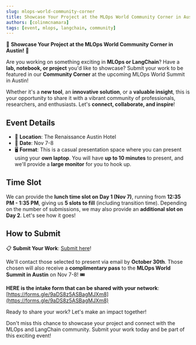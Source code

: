 ```yaml
---
slug: mlops-world-community-corner
title: Showcase Your Project at the MLOps World Community Corner in Austin!
authors: [colinmcnamara]
tags: [event, mlops, langchain, community]
---
```


🚀 **Showcase Your Project at the MLOps World Community Corner in Austin!** 🌟

Are you working on something exciting in **MLOps or LangChain**? Have a **lab, notebook, or project** you'd like to showcase? Submit your work to be featured in our **Community Corner** at the upcoming MLOps World Summit in Austin!

Whether it's a **new tool**, an **innovative solution**, or a **valuable insight**, this is your opportunity to share it with a vibrant community of professionals, researchers, and enthusiasts. Let's **connect, collaborate, and inspire**!

## Event Details

- 📍 **Location**: The Renaissance Austin Hotel
- 📅 **Date**: Nov 7-8
- 🖥️ **Format**: This is a casual presentation space where you can present using your **own laptop**. You will have **up to 10 minutes** to present, and we'll provide a **large monitor** for you to hook up.

## Time Slot

We can provide the **lunch time slot on Day 1 (Nov 7)**, running from **12:35 PM - 1:35 PM**, giving us **5 slots to fill** (including transition time). Depending on the number of submissions, we may also provide an **additional slot on Day 2**. Let's see how it goes!

## How to Submit

📋 **Submit Your Work**: [Submit here](https://forms.gle/9aDS8z5ASBagMJXm8)! 

We'll contact those selected to present via email by **October 30th**. Those chosen will also receive a **complimentary pass** to the **MLOps World Summit in Austin** on Nov 7-8! 🎟️

**HERE is the intake form that can be shared with your network**: [https://forms.gle/9aDS8z5ASBagMJXm8](https://forms.gle/9aDS8z5ASBagMJXm8)

Ready to share your work? Let's make an impact together!

Don't miss this chance to showcase your project and connect with the MLOps and LangChain community. Submit your work today and be part of this exciting event!
